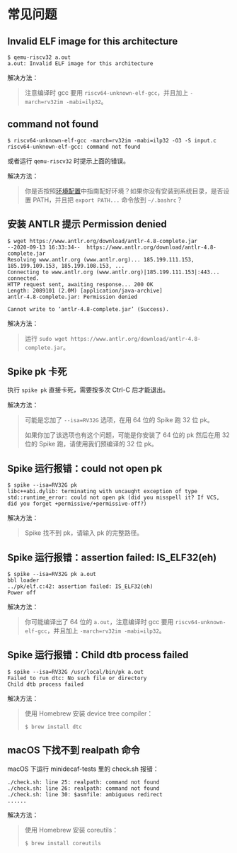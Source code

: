 # 常见问题

## Invalid ELF image for this architecture
```
$ qemu-riscv32 a.out
a.out: Invalid ELF image for this architecture
```

解决方法：

> 注意编译时 gcc 要用 `riscv64-unknown-elf-gcc`，并且加上 `-march=rv32im -mabi=ilp32`。

## command not found
```
$ riscv64-unknown-elf-gcc -march=rv32im -mabi=ilp32 -O3 -S input.c
riscv64-unknown-elf-gcc: command not found
```
或者运行 `qemu-riscv32` 时提示上面的错误。

解决方法：

> 你是否按照[环境配置](./env.md)中指南配好环境？如果你没有安装到系统目录，是否设置 PATH，并且把 `export PATH...` 命令放到 `~/.bashrc`？

## 安装 ANTLR 提示 Permission denied
```
$ wget https://www.antlr.org/download/antlr-4.8-complete.jar
--2020-09-13 16:33:34--  https://www.antlr.org/download/antlr-4.8-complete.jar
Resolving www.antlr.org (www.antlr.org)... 185.199.111.153, 185.199.109.153, 185.199.108.153, ...
Connecting to www.antlr.org (www.antlr.org)|185.199.111.153|:443... connected.
HTTP request sent, awaiting response... 200 OK
Length: 2089101 (2.0M) [application/java-archive]
antlr-4.8-complete.jar: Permission denied

Cannot write to ‘antlr-4.8-complete.jar’ (Success).
```

解决方法：

> 运行 `sudo wget https://www.antlr.org/download/antlr-4.8-complete.jar`。

## Spike pk 卡死

执行 `spike pk` 直接卡死，需要按多次 Ctrl-C 后才能退出。

解决方法：

> 可能是忘加了 `--isa=RV32G` 选项，在用 64 位的 Spike 跑 32 位 pk。
>
> 如果你加了该选项也有这个问题，可能是你安装了 64 位的 pk 然后在用 32 位的 Spike 跑，请使用我们预编译的 32 位 pk。

## Spike 运行报错：could not open pk

```
$ spike --isa=RV32G pk
libc++abi.dylib: terminating with uncaught exception of type std::runtime_error: could not open pk (did you misspell it? If VCS, did you forget +permissive/+permissive-off?)
```

解决方法：

> Spike 找不到 pk，请输入 pk 的完整路径。

## Spike 运行报错：assertion failed: IS_ELF32(eh)

```
$ spike --isa=RV32G pk a.out
bbl loader
../pk/elf.c:42: assertion failed: IS_ELF32(eh)
Power off
```

解决方法：

> 你可能编译出了 64 位的 `a.out`，注意编译时 gcc 要用 `riscv64-unknown-elf-gcc`，并且加上 `-march=rv32im -mabi=ilp32`。

## Spike 运行报错：Child dtb process failed

```
$ spike --isa=RV32G /usr/local/bin/pk a.out
Failed to run dtc: No such file or directory
Child dtb process failed
```

解决方法：

> 使用 Homebrew 安装 device tree compiler：
>
> ```
> $ brew install dtc
> ```

## macOS 下找不到 realpath 命令

macOS 下运行 minidecaf-tests 里的 check.sh 报错：

```
./check.sh: line 25: realpath: command not found
./check.sh: line 26: realpath: command not found
./check.sh: line 30: $asmfile: ambiguous redirect
......
```

解决方法：

> 使用 Homebrew 安装 coreutils：
>
> ```
> $ brew install coreutils
> ```
